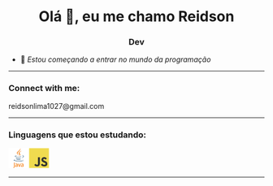 <h1 align="center">Olá 👋, eu me chamo Reidson</h1>
<h3 align="center"> Dev</h3>

- 🌱 *Estou começando a entrar no mundo da programação*

***

<h3 align="left">Connect with me:</h3>
<p align="left">reidsonlima1027@gmail.com</p>

***

<h3 align="left">Linguagens que estou estudando:</h3>
<img align="left" alt="Java" width="40px" height="40" src="https://raw.githubusercontent.com/github/explore/80688e429a7d4ef2fca1e82350fe8e3517d3494d/topics/java/java.png" />
<img src="https://raw.githubusercontent.com/devicons/devicon/master/icons/javascript/javascript-original.svg" alt="javascript" width="40" height="40"/> <a href="https://www.jenkins.io" target="_blank">

***
